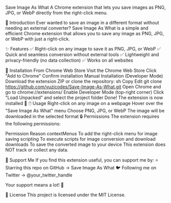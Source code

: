 Save Image As What
A Chrome extension that lets you save images as PNG, JPG, or WebP directly from the right-click menu.

<!-- Replace with actual logo URL if hosted -->

🚀 Introduction
Ever wanted to save an image in a different format without needing an external converter? Save Image As What is a simple and efficient Chrome extension that allows you to save any image as PNG, JPG, or WebP with just a right-click.

✨ Features
✅ Right-click on any image to save it as PNG, JPG, or WebP
✅ Quick and seamless conversion without external tools
✅ Lightweight and privacy-friendly (no data collection)
✅ Works on all websites

📌 Installation
From Chrome Web Store
Visit the Chrome Web Store <!-- Replace with actual link -->
Click "Add to Chrome"
Confirm installation
Manual Installation (Developer Mode)
Download the extension ZIP or clone the repository:
sh
Copy
Edit
git clone https://github.com/yuzicodes/Save-Image-As-What.git
Open Chrome and go to chrome://extensions/
Enable Developer Mode (top-right corner)
Click "Load Unpacked" and select the project folder
Done! The extension is now installed 🎉
🖱️ Usage
Right-click on any image on a webpage
Hover over the "Save Image As What" menu
Choose PNG, JPG, or WebP
The image will be downloaded in the selected format
🔒 Permissions
The extension requires the following permissions:

Permission	Reason
contextMenus	To add the right-click menu for image saving
scripting	To execute scripts for image conversion and download
downloads	To save the converted image to your device
This extension does NOT track or collect any data.

💙 Support Me
If you find this extension useful, you can support me by:
⭐ Starring this repo on GitHub → Save Image As What
🐦 Following me on Twitter → @your_twitter_handle <!-- Replace with actual Twitter handle -->

Your support means a lot! 🚀

📜 License
This project is licensed under the MIT License.

